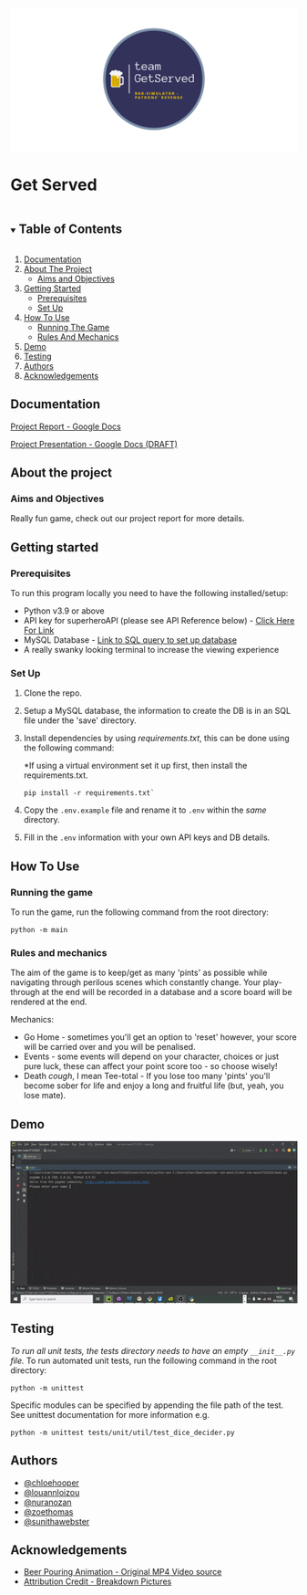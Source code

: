 ![TeamGetServedLogo.png](readme_images/TeamGetServedLogo.png)

# Get Served

<!-- TABLE OF CONTENTS -->
<details open="open">
    <summary><h2 style="display: inline-block">Table of Contents</h2></summary>
    <ol>
        <li><a href="#documentation">Documentation</a></li>
        <li>
            <a href="#about-the-project">About The Project</a>
            <ul>
                <li><a href="#aims-and-objectives">Aims and Objectives</a></li>
            </ul>
        </li>
        <li>
            <a href="#getting-started">Getting Started</a>
            <ul>
                <li><a href="#prerequisites">Prerequisites</a></li>
                <li><a href="#set-up">Set Up</a></li>
            </ul>
        </li>
        <li>
            <a href="#how-to-use">How To Use</a>
            <ul>
                <li><a href="#running-the-game">Running The Game</a></li>
                <li><a href="#rules-and-mechanics">Rules And Mechanics</a></li>
            </ul>
        </li>
        <li>
            <a href="#demo">Demo</a>
        </li>
        <li><a href="#testing">Testing</a></li>
        <li><a href="#authors">Authors</a></li>
        <li><a href="#acknowledgements">Acknowledgements</a></li>
    </ol>
</details>

## Documentation

[Project Report - Google Docs](https://docs.google.com/document/d/1_87s56uj6fk9VwKWbEPmRjN2gEk3J3xHTOWokUOifYo/edit?usp=sharing)

[Project Presentation - Google Docs (DRAFT)](https://docs.google.com/presentation/d/1OXWSzu-RpkQF6GcSwaCjd8X5_4D7Qk40UPa648saMWA/edit?usp=sharing)

## About the project

### Aims and Objectives

Really fun game, check out our project report for more details.

## Getting started

### Prerequisites

To run this program locally you need to have the following installed/setup:

- Python v3.9 or above
- API key for superheroAPI (please see API Reference below) - [Click Here For Link](https://superheroapi.com/)
- MySQL Database - [Link to SQL query to set up database]((https://github.com/louannl/bar-sim/blob/main/save/game_database.sql))
- A really swanky looking terminal to increase the viewing experience

### Set Up

1.  Clone the repo.
2.  Setup a MySQL database, the information to create the DB is in an SQL file under the 'save' directory.
3.  Install dependencies by using *requirements.txt*, this can be done using the following command:

    *If using a virtual environment set it up first, then install the requirements.txt.
    ```
    pip install -r requirements.txt`
    ```
4.  Copy the `.env.example` file and rename it to `.env` within the *same* directory.
5.  Fill in the `.env` information with your own API keys and DB details.

## How To Use

### Running the game
To run the game, run the following command from the root directory:
```
python -m main
```

### Rules and mechanics

The aim of the game is to keep/get as many 'pints' as possible while navigating through perilous scenes which constantly change. Your play-through at the end will be recorded in a database and a score board will be rendered at the end.

Mechanics:

- Go Home - sometimes you'll get an option to 'reset' however, your score will be carried over and you will be penalised.
- Events - some events will depend on your character, choices or just pure luck, these can affect your point score too - so choose wisely!
- Death *cough*, I mean Tee-total - If you lose too many 'pints' you'll become sober for life and enjoy a long and fruitful life (but, yeah, you lose mate).

## Demo

![Bar-Sim-Demo.gif](readme_images/Bar-Sim-Demo.gif)

## Testing

*To run all unit tests, the tests directory needs to have an empty `__init__.py` file.*
To run automated unit tests, run the following command in the root directory:
```
python -m unittest
```
Specific modules can be specified by appending the file path of the test. See unittest documentation for more information e.g.
```
python -m unittest tests/unit/util/test_dice_decider.py
```

## Authors

- [@chloehooper](https://github.com/chloeh98)
- [@louannloizou](https://github.com/louannl)
- [@nuranozan](https://github.com/nuran-o)
- [@zoethomas](https://github.com/zoerthomas)
- [@sunithawebster](https://github.com/SunithaWebster)
  
## Acknowledgements

- [Beer Pouring Animation - Original MP4 Video source](https://pixabay.com/videos/beer-glass-pouring-drink-bar-pub-67395/)
- [Attribution Credit - Breakdown Pictures](https://pixabay.com/users/breakdownpictures-12141240/?utm_source=link-attribution&utm_medium=referral&utm_campaign=image&utm_content=67395)